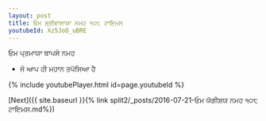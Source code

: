 ```yaml
---
layout: post
title: ਓਮ ਸ਼੍ਰੀਵਾਸਾਯਾ ਨਮਹ ੧੦੮ ਟਾਇਮਸ
youtubeId: Xz5JoO_uBRE
---
```

 
 
 ਓਮ ਪ੍ਰਮਾਯਾ ਥਾਪਸੇ ਨਮਹ  
 
 -  ਜੋ ਆਪ ਹੀ ਮਹਾਨ ਤਪੱਸਿਆ ਹੈ 
 
  
 
  
 
 
 
 
 
 


{% include youtubePlayer.html id=page.youtubeId %}
 
[Next]({{ site.baseurl }}{% link  split2/_posts/2016-07-21-ਓਮ ਯੋਗੀਸ਼ਯ ਨਮਹ ੧੦੮ ਟਾਇਮਸ.md%})
 

